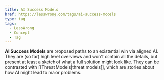 ```yaml
---
title: AI Success Models
href: https://lesswrong.com/tags/ai-success-models
type: tag
tags:
  - LessWrong
  - Concept
  - Tag
---
```


**AI Success Models** are proposed paths to an existential win via aligned AI. They are (so far) high level overviews and won't contain all the details, but present at least a sketch of what a full solution might look like. They can be contrasted with [[Threat Models|threat models]], which are stories about how AI might lead to major problems.